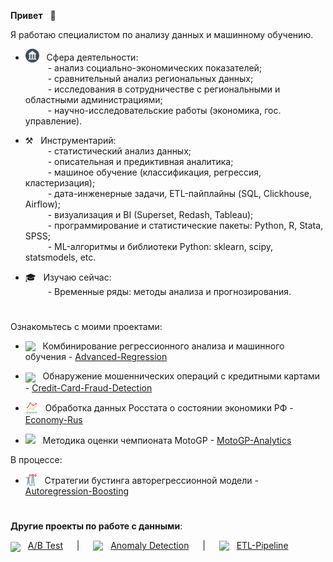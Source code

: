 **Привет** &nbsp; &#x1F44B;

Я работаю специалистом по анализу данных и машинному обучению.

- <img src='img/logo3.png' valign='-0.2em' width='22'> &nbsp; Сфера деятельности:  
&ensp;&ensp;&ensp;&ensp;&nbsp; - анализ социально-экономических показателей;  
&ensp;&ensp;&ensp;&ensp;&nbsp; - сравнительный анализ региональных данных;  
&ensp;&ensp;&ensp;&ensp;&nbsp; - исследования в сотрудничестве с региональными и областными администрациями;  
&ensp;&ensp;&ensp;&ensp;&nbsp; - научно-исследовательские работы (экономика, гос. управление).
   
- ⚒️ &nbsp; Инструментарий:   
&ensp;&ensp;&ensp;&ensp;&nbsp; - статистический анализ данных;  
&ensp;&ensp;&ensp;&ensp;&nbsp; - описательная и предиктивная аналитика;  
&ensp;&ensp;&ensp;&ensp;&nbsp; - машиное обучение (классификация, регрессия, кластеризация);  
&ensp;&ensp;&ensp;&ensp;&nbsp; - дата-инженерные задачи, ETL-пайплайны (SQL, Clickhouse, Airflow);  
&ensp;&ensp;&ensp;&ensp;&nbsp; - визуализация и BI (Superset, Redash, Tableau);  
&ensp;&ensp;&ensp;&ensp;&nbsp; - программирование и статистические пакеты: Python, R, Stata, SPSS;  
&ensp;&ensp;&ensp;&ensp;&nbsp; - ML-алгоритмы и библиотеки Python: sklearn, scipy, statsmodels, etc. 

- 🎓 &nbsp; Изучаю сейчас:  
&ensp;&ensp;&ensp;&ensp;&nbsp; - Временные ряды: методы анализа и прогнозирования.

#

Ознакомьтесь с моими проектами:

- [<img src='img/logo-house.png' valign='-0.2em' width='20'>](https://achasovsky.github.io/house-prices/) &nbsp; Комбинирование регрессионного анализа и машинного обучения - <a href='https://achasovsky.github.io/advanced-regression/' target='_blank'>Advanced-Regression</a>

- [<img src='img/logo-credit-card.png' valign='-0.35em' width='20'>](https://achasovsky.github.io/credit-card-fraud-detection/) &nbsp; Обнаружение мошеннических операций с кредитными картами - <a href='https://achasovsky.github.io/credit-card-fraud-detection/'>Credit-Card-Fraud-Detection</a>

- [<img src='img/logo-economics.png' valign='-0.35em' width='20'>](https://achasovsky.github.io/economy-rus/) &nbsp; Обработка данных Росстата о состоянии экономики РФ - <a href='https://achasovsky.github.io/economy-rus/'>Economy-Rus</a>

- [<img src='img/logo-motogp.png' valign='0em' width='20'>](https://achasovsky.github.io/motogp-analytics/) &nbsp; Методика оценки чемпионата MotoGP - <a href='https://achasovsky.github.io/motogp-analytics/'>MotoGP-Analytics</a>

В процессе:
- [<img src='img/logo-power.png' valign='-0.25em' width='19'>](https://achasovsky.github.io/autoregression-boosting/) &nbsp; Стратегии бустинга авторегрессионной модели - <a href='https://achasovsky.github.io/autoregression-boosting/'>Autoregression-Boosting</a>

#

__Другие проекты по работе с данными__:

<img src='img/logo-ab.png'  valign='-0.3em' width='17'> &nbsp; [A/B Test](https://github.com/achasovsky/ab-testing)
&ensp;&ensp; | &ensp;&ensp; <img src='img/logo-alert.png' valign='-0.2em' width='15'> &nbsp; [Anomaly Detection](https://github.com/achasovsky/anomaly-detection-system)  &ensp;&ensp; | &ensp;&ensp; <img src='img/logo-etl.png'  valign='-0.2em' width='17'> &nbsp; [ETL-Pipeline](https://github.com/achasovsky/etl-pipeline)  
